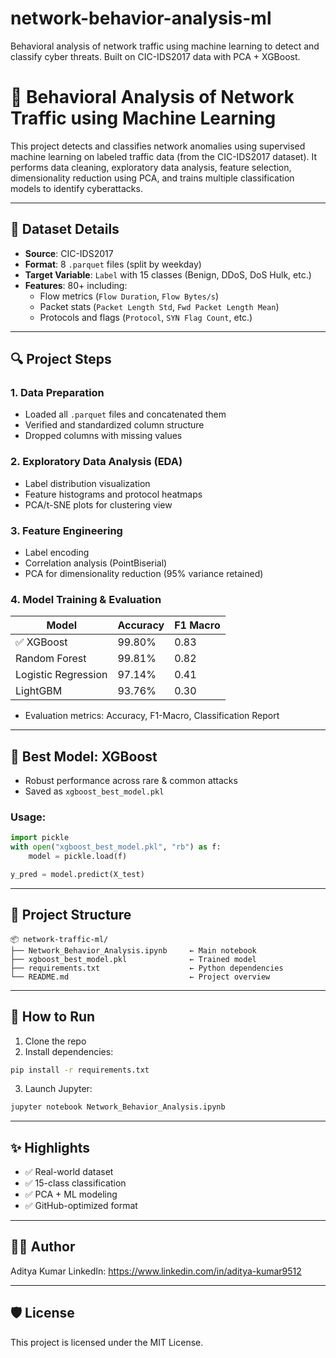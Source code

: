 # network-behavior-analysis-ml
Behavioral analysis of network traffic using machine learning to detect and classify cyber threats. Built on CIC-IDS2017 data with PCA + XGBoost.

# 🚨 Behavioral Analysis of Network Traffic using Machine Learning

This project detects and classifies network anomalies using supervised machine learning on labeled traffic data (from the CIC-IDS2017 dataset). It performs data cleaning, exploratory data analysis, feature selection, dimensionality reduction using PCA, and trains multiple classification models to identify cyberattacks.

---

## 📁 Dataset Details

- **Source**: CIC-IDS2017
- **Format**: 8 `.parquet` files (split by weekday)
- **Target Variable**: `Label` with 15 classes (Benign, DDoS, DoS Hulk, etc.)
- **Features**: 80+ including:
  - Flow metrics (`Flow Duration`, `Flow Bytes/s`)
  - Packet stats (`Packet Length Std`, `Fwd Packet Length Mean`)
  - Protocols and flags (`Protocol`, `SYN Flag Count`, etc.)

---

## 🔍 Project Steps

### 1. Data Preparation
- Loaded all `.parquet` files and concatenated them
- Verified and standardized column structure
- Dropped columns with missing values

### 2. Exploratory Data Analysis (EDA)
- Label distribution visualization
- Feature histograms and protocol heatmaps
- PCA/t-SNE plots for clustering view

### 3. Feature Engineering
- Label encoding
- Correlation analysis (PointBiserial)
- PCA for dimensionality reduction (95% variance retained)

### 4. Model Training & Evaluation

| Model              | Accuracy | F1 Macro |
|-------------------|----------|----------|
| ✅ XGBoost         | 99.80%   | 0.83     |
| Random Forest      | 99.81%   | 0.82     |
| Logistic Regression| 97.14%   | 0.41     |
| LightGBM           | 93.76%   | 0.30     |

- Evaluation metrics: Accuracy, F1-Macro, Classification Report

---

## 🧠 Best Model: XGBoost

- Robust performance across rare & common attacks
- Saved as `xgboost_best_model.pkl`

### Usage:

```python
import pickle
with open("xgboost_best_model.pkl", "rb") as f:
    model = pickle.load(f)

y_pred = model.predict(X_test)
```

---

## 📂 Project Structure

```
📦 network-traffic-ml/
├── Network_Behavior_Analysis.ipynb     ← Main notebook
├── xgboost_best_model.pkl              ← Trained model
├── requirements.txt                    ← Python dependencies
└── README.md                           ← Project overview
```

---

## 🚀 How to Run

1. Clone the repo
2. Install dependencies:
```bash
pip install -r requirements.txt
```
3. Launch Jupyter:
```bash
jupyter notebook Network_Behavior_Analysis.ipynb
```

---

## ✨ Highlights

- ✅ Real-world dataset
- ✅ 15-class classification
- ✅ PCA + ML modeling
- ✅ GitHub-optimized format

---

## 👨‍💻 Author

Aditya Kumar 
LinkedIn: https://www.linkedin.com/in/aditya-kumar9512 


---

## 🛡️ License

This project is licensed under the MIT License.
